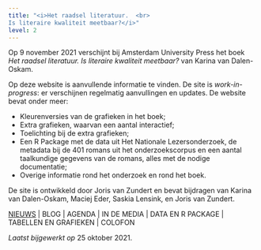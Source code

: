 ```yaml
---
title: "<i>Het raadsel literatuur.  <br>
Is literaire kwaliteit meetbaar?</i>"
level: 2
---
```


Op 9 november 2021 verschijnt bij Amsterdam University Press het boek *Het raadsel literatuur. Is literaire kwaliteit meetbaar?* van Karina van Dalen-Oskam.

Op deze website is aanvullende informatie te vinden. De site is *work-in-progress*: er verschijnen regelmatig aanvullingen en updates. De website bevat onder meer:

- Kleurenversies van de grafieken in het boek;
- Extra grafieken, waarvan een aantal interactief;
- Toelichting bij de extra grafieken;
- Een R Package met de data uit Het Nationale Lezersonderzoek, de metadata bij de 401 romans uit het onderzoekscorpus en een aantal taalkundige gegevens van de romans, alles met de nodige documentatie;
- Overige informatie rond het onderzoek en rond het boek.

De site is ontwikkeld door Joris van Zundert en bevat bijdragen van Karina van Dalen-Oskam, Maciej Eder, Saskia Lensink, en Joris van Zundert.

<!-- ![1_1_1_Omslag_promo 1.1.1](public/1_1_1_Omslag_promo.png) -->

[NIEUWS](05_01_020_nieuws.html) | BLOG | AGENDA | IN DE MEDIA | DATA EN R PACKAGE | TABELLEN EN GRAFIEKEN | COLOFON

*Laatst bijgewerkt op* 25 oktober 2021.

